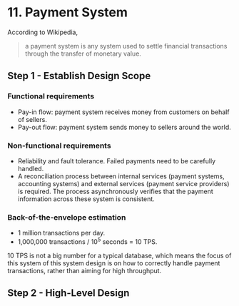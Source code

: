 # 11. Payment System

According to Wikipedia,
> a payment system is any system used to settle financial transactions through the transfer of monetary value.

## Step 1 - Establish Design Scope

### Functional requirements

- Pay-in flow: payment system receives money from customers on behalf of sellers.
- Pay-out flow: payment system sends money to sellers around the world.

### Non-functional requirements

- Reliability and fault tolerance. Failed payments need to be carefully handled.
- A reconciliation process between internal services (payment systems, accounting systems) and external services (payment service providers) is required. The process asynchronously verifies that the payment information across these system is consistent.

### Back-of-the-envelope estimation

- 1 million transactions per day.
- 1,000,000 transactions / $10^5$ seconds = 10 TPS.

10 TPS is not a big number for a typical database, which means the focus of this system of this system design is on how to correctly handle payment transactions, rather than aiming for high throughput.

## Step 2 - High-Level Design
